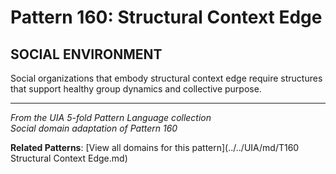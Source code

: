 # Pattern 160: Structural Context Edge

## SOCIAL ENVIRONMENT

Social organizations that embody structural context edge require structures that support healthy group dynamics and collective purpose.

---

*From the UIA 5-fold Pattern Language collection*  
*Social domain adaptation of Pattern 160*

**Related Patterns**: [View all domains for this pattern](../../UIA/md/T160 Structural Context Edge.md)